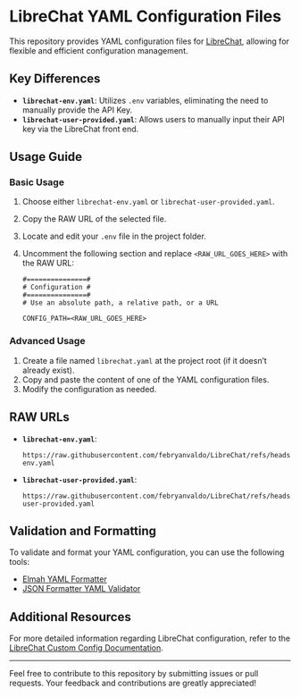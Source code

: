 # LibreChat YAML Configuration Files

This repository provides YAML configuration files for [LibreChat](https://www.librechat.ai/), allowing for flexible and efficient configuration management.

## Key Differences

- **`librechat-env.yaml`**: Utilizes `.env` variables, eliminating the need to manually provide the API Key.
- **`librechat-user-provided.yaml`**: Allows users to manually input their API key via the LibreChat front end.

## Usage Guide

### Basic Usage

1. Choose either `librechat-env.yaml` or `librechat-user-provided.yaml`.
2. Copy the RAW URL of the selected file.
3. Locate and edit your `.env` file in the project folder.
4. Uncomment the following section and replace `<RAW_URL_GOES_HERE>` with the RAW URL:

    ```plaintext
    #===============#
    # Configuration #
    #===============#
    # Use an absolute path, a relative path, or a URL

    CONFIG_PATH=<RAW_URL_GOES_HERE>
    ```

### Advanced Usage

1. Create a file named `librechat.yaml` at the project root (if it doesn’t already exist).
2. Copy and paste the content of one of the YAML configuration files.
3. Modify the configuration as needed.

## RAW URLs

- **`librechat-env.yaml`**:
  ```plaintext
  https://raw.githubusercontent.com/febryanvaldo/LibreChat/refs/heads/main/librechat-env.yaml
  ```

- **`librechat-user-provided.yaml`**:
  ```plaintext
  https://raw.githubusercontent.com/febryanvaldo/LibreChat/refs/heads/main/librechat-user-provided.yaml
  ```

## Validation and Formatting

To validate and format your YAML configuration, you can use the following tools:

- [Elmah YAML Formatter](https://elmah.io/tools/yaml-formatter/)
- [JSON Formatter YAML Validator](https://jsonformatter.org/yaml-validator)

## Additional Resources

For more detailed information regarding LibreChat configuration, refer to the [LibreChat Custom Config Documentation](https://www.librechat.ai/docs/configuration).

---

Feel free to contribute to this repository by submitting issues or pull requests. Your feedback and contributions are greatly appreciated!
